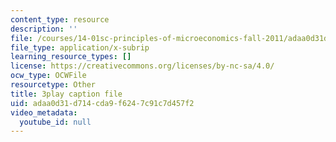 ```yaml
---
content_type: resource
description: ''
file: /courses/14-01sc-principles-of-microeconomics-fall-2011/adaa0d31d714cda9f6247c91c7d457f2_yCd_OSJmtfg.srt
file_type: application/x-subrip
learning_resource_types: []
license: https://creativecommons.org/licenses/by-nc-sa/4.0/
ocw_type: OCWFile
resourcetype: Other
title: 3play caption file
uid: adaa0d31-d714-cda9-f624-7c91c7d457f2
video_metadata:
  youtube_id: null
---
```

